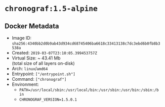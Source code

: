 # `chronograf:1.5-alpine`

## Docker Metadata

- Image ID: `sha256:4340bb2d0b9ab43d934cd68745406ba6618c33413138c7dc3ebd6b0fb8b3538a`
- Created: `2019-03-07T23:10:05.399453757Z`
- Virtual Size: ~ 43.41 Mb  
  (total size of all layers on-disk)
- Arch: `linux`/`amd64`
- Entrypoint: `["/entrypoint.sh"]`
- Command: `["chronograf"]`
- Environment:
  - `PATH=/usr/local/sbin:/usr/local/bin:/usr/sbin:/usr/bin:/sbin:/bin`
  - `CHRONOGRAF_VERSION=1.5.0.1`
